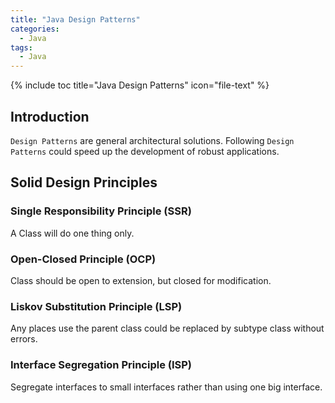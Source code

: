 ```yaml
---
title: "Java Design Patterns"
categories:
  - Java
tags:
  - Java
---
```


{% include toc title="Java Design Patterns" icon="file-text" %}

## Introduction

`Design Patterns` are general architectural solutions. Following `Design Patterns` could speed up the development of robust applications.

## Solid Design Principles

### Single Responsibility Principle (SSR)

A Class will do one thing only.

### Open-Closed Principle (OCP)

Class should be open to extension, but closed for modification.

### Liskov Substitution Principle (LSP)

Any places use the parent class could be replaced by subtype class without errors.

### Interface Segregation Principle (ISP)

Segregate interfaces to small interfaces rather than using one big interface. 


